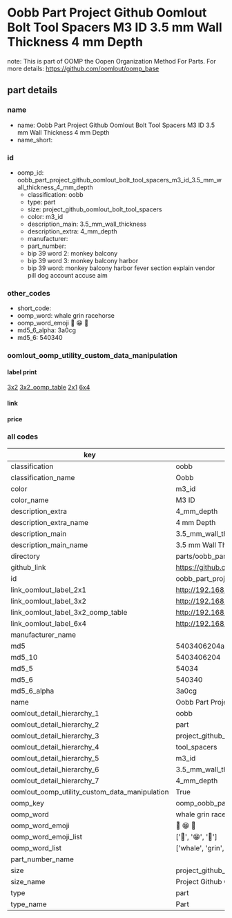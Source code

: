 # Oobb Part Project Github Oomlout Bolt Tool Spacers M3 ID 3.5 mm Wall Thickness 4 mm Depth  

note: This is part of OOMP the Oopen Organization Method For Parts. For more details: https://github.com/oomlout/oomp_base

##  part details
  







### name
* name: Oobb Part Project Github Oomlout Bolt Tool Spacers M3 ID 3.5 mm Wall Thickness 4 mm Depth
* name_short: 
### id
* oomp_id: oobb_part_project_github_oomlout_bolt_tool_spacers_m3_id_3.5_mm_wall_thickness_4_mm_depth
  * classification: oobb
  * type: part
  * size: project_github_oomlout_bolt_tool_spacers
  * color: m3_id
  * description_main: 3.5_mm_wall_thickness
  * description_extra: 4_mm_depth
  * manufacturer: 
  * part_number: 
  * bip 39 word 2: monkey balcony
  * bip 39 word 3: monkey balcony harbor
  * bip 39 word: monkey balcony harbor fever section explain vendor pill dog account accuse aim

### other_codes
* short_code: 
* oomp_word: whale grin racehorse
* oomp_word_emoji :whale: :grin: :racehorse:
* md5_6_alpha: 3a0cg
* md5_6: 540340






### oomlout_oomp_utility_custom_data_manipulation
#### label print
[3x2](http://192.168.1.245:1112/?label=oomp%203a0cg)
[3x2_oomp_table](http://192.168.1.108:1112/?label=oomp%203a0cg)
[2x1](http://192.168.1.242:1112/?label=oomp%203a0cg)
[6x4](http://192.168.1.55:1112/?label=oomp%203a0cg)    

#### link

                              

#### price







### all codes 
| key | value |  
| --- | --- |  
| classification | oobb |  
| classification_name | Oobb |  
| color | m3_id |  
| color_name | M3 ID |  
| description_extra | 4_mm_depth |  
| description_extra_name | 4 mm Depth |  
| description_main | 3.5_mm_wall_thickness |  
| description_main_name | 3.5 mm Wall Thickness |  
| directory | parts/oobb_part_project_github_oomlout_bolt_tool_spacers_m3_id_3.5_mm_wall_thickness_4_mm_depth |  
| github_link | https://github.com/oomlout/oomlout_oomp_part_src/tree/main/parts/oobb_part_project_github_oomlout_bolt_tool_spacers_m3_id_3.5_mm_wall_thickness_4_mm_depth |  
| id | oobb_part_project_github_oomlout_bolt_tool_spacers_m3_id_3.5_mm_wall_thickness_4_mm_depth |  
| link_oomlout_label_2x1 | http://192.168.1.242:1112/?label=oomp%203a0cg |  
| link_oomlout_label_3x2 | http://192.168.1.245:1112/?label=oomp%203a0cg |  
| link_oomlout_label_3x2_oomp_table | http://192.168.1.108:1112/?label=oomp%203a0cg |  
| link_oomlout_label_6x4 | http://192.168.1.55:1112/?label=oomp%203a0cg |  
| manufacturer_name |  |  
| md5 | 5403406204a4de4542615556d2047479 |  
| md5_10 | 5403406204 |  
| md5_5 | 54034 |  
| md5_6 | 540340 |  
| md5_6_alpha | 3a0cg |  
| name | Oobb Part Project Github Oomlout Bolt Tool Spacers M3 ID 3.5 mm Wall Thickness 4 mm Depth |  
| oomlout_detail_hierarchy_1 | oobb |  
| oomlout_detail_hierarchy_2 | part |  
| oomlout_detail_hierarchy_3 | project_github_bolt |  
| oomlout_detail_hierarchy_4 | tool_spacers |  
| oomlout_detail_hierarchy_5 | m3_id |  
| oomlout_detail_hierarchy_6 | 3.5_mm_wall_thickness |  
| oomlout_detail_hierarchy_7 | 4_mm_depth |  
| oomlout_oomp_utility_custom_data_manipulation | True |  
| oomp_key | oomp_oobb_part_project_github_oomlout_bolt_tool_spacers_m3_id_3.5_mm_wall_thickness_4_mm_depth |  
| oomp_word | whale grin racehorse |  
| oomp_word_emoji | :whale: :grin: :racehorse: |  
| oomp_word_emoji_list | [':whale:', ':grin:', ':racehorse:'] |  
| oomp_word_list | ['whale', 'grin', 'racehorse'] |  
| part_number_name |  |  
| size | project_github_oomlout_bolt_tool_spacers |  
| size_name | Project Github Oomlout Bolt Tool Spacers |  
| type | part |  
| type_name | Part |  

